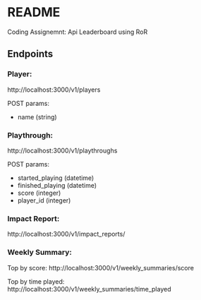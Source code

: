 # README

Coding Assignemnt: Api Leaderboard using RoR

## Endpoints

### Player:
http://localhost:3000/v1/players

POST params:
- name (string)

### Playthrough:

http://localhost:3000/v1/playthroughs

POST params:
- started_playing (datetime)
- finished_playing (datetime)
- score (integer)
- player_id (integer)

### Impact Report:

http://localhost:3000/v1/impact_reports/

### Weekly Summary:

Top by score: http://localhost:3000/v1/weekly_summaries/score

Top by time played: http://localhost:3000/v1/weekly_summaries/time_played
